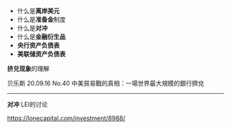 * 什么是**离岸美元**
* 什么是**准备金**制度
* 什么是**对冲**
* 什么是**金融衍生品**
* **央行资产负债表**
* **美联储资产负债表**



**挤兑现象**的理解

贝乐斯 20.09.16 No.40 中美貿易戰的真相：一場世界最大規模的銀行擠兌

---

**对冲** LEI的讨论

https://lonecapital.com/investment/8988/









